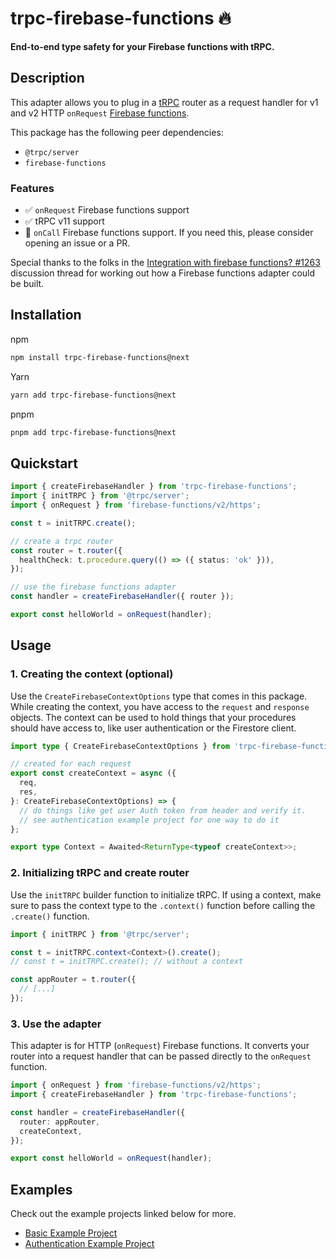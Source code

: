# trpc-firebase-functions 🔥

**End-to-end type safety for your Firebase functions with tRPC.**

## Description

This adapter allows you to plug in a [tRPC](https://trpc.io/) router as a request handler for v1 and v2 HTTP `onRequest` [Firebase functions](https://firebase.google.com/docs/functions).

This package has the following peer dependencies:

- `@trpc/server`
- `firebase-functions`

### Features

- ✅ `onRequest` Firebase functions support
- ✅ tRPC v11 support
- 🤔 `onCall` Firebase functions support. If you need this, please consider opening an issue or a PR.

Special thanks to the folks in the [Integration with firebase functions? #1263](https://github.com/trpc/trpc/discussions/1263) discussion thread for working out how a Firebase functions adapter could be built.

## Installation

npm

```bash
npm install trpc-firebase-functions@next
```

Yarn

```bash
yarn add trpc-firebase-functions@next
```

pnpm

```bash
pnpm add trpc-firebase-functions@next
```

## Quickstart

```typescript
import { createFirebaseHandler } from 'trpc-firebase-functions';
import { initTRPC } from '@trpc/server';
import { onRequest } from 'firebase-functions/v2/https';

const t = initTRPC.create();

// create a trpc router
const router = t.router({
  healthCheck: t.procedure.query(() => ({ status: 'ok' })),
});

// use the firebase functions adapter
const handler = createFirebaseHandler({ router });

export const helloWorld = onRequest(handler);
```

## Usage

### 1. Creating the context (optional)

Use the `CreateFirebaseContextOptions` type that comes in this package.
While creating the context, you have access to the `request` and `response` objects.
The context can be used to hold things that your procedures should have access to, like user authentication or the Firestore client.

```typescript
import type { CreateFirebaseContextOptions } from 'trpc-firebase-functions';

// created for each request
export const createContext = async ({
  req,
  res,
}: CreateFirebaseContextOptions) => {
  // do things like get user Auth token from header and verify it.
  // see authentication example project for one way to do it
};

export type Context = Awaited<ReturnType<typeof createContext>>;
```

### 2. Initializing tRPC and create router

Use the `initTRPC` builder function to initialize tRPC.
If using a context, make sure to pass the context type to the `.context()` function before calling the `.create()` function.

```typescript
import { initTRPC } from '@trpc/server';

const t = initTRPC.context<Context>().create();
// const t = initTRPC.create(); // without a context

const appRouter = t.router({
  // [...]
});
```

### 3. Use the adapter

This adapter is for HTTP (`onRequest`) Firebase functions.
It converts your router into a request handler that can be passed directly to the `onRequest` function.

```typescript
import { onRequest } from 'firebase-functions/v2/https';
import { createFirebaseHandler } from 'trpc-firebase-functions';

const handler = createFirebaseHandler({
  router: appRouter,
  createContext,
});

export const helloWorld = onRequest(handler);
```

## Examples

Check out the example projects linked below for more.

- [Basic Example Project](./examples/v2-https-function/)
- [Authentication Example Project](./examples/v2-https-function-auth/)
